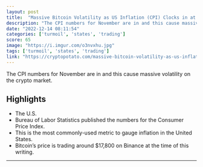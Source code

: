 ```yaml
---
layout: post
title:  "Massive Bitcoin Volatility as US Inflation (CPI) Clocks in at 7.1% For November"
description: "The CPI numbers for November are in and this cause massive volatility on the crypto market."
date: "2022-12-14 08:11:54"
categories: ['turmoil', 'states', 'trading']
score: 65
image: "https://i.imgur.com/o3nvxhu.jpg"
tags: ['turmoil', 'states', 'trading']
link: "https://cryptopotato.com/massive-bitcoin-volatility-as-us-inflation-cpi-clocks-in-at-7-1-for-november/"
---
```


The CPI numbers for November are in and this cause massive volatility on the crypto market.

## Highlights

- The U.S.
- Bureau of Labor Statistics published the numbers for the Consumer Price Index.
- This is the most commonly-used metric to gauge inflation in the United States.
- Bitcoin’s price is trading around $17,800 on Binance at the time of this writing.

---

